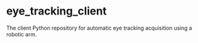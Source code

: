# eye_tracking_client
The client Python repository for automatic eye tracking acquisition using a robotic arm.
